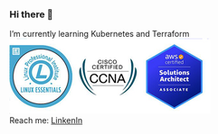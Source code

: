 ### Hi there 👋
I’m currently learning Kubernetes and Terraform<br>
![alt text](https://github.com/opti93/opti93/blob/main/certificate.jpg)<br>
Reach me: <a target="_blank" rel="noopener noreferrer" href="https://www.linkedin.com/in/vitalii-hovarkov-52a83a208">LinkenIn</a><br>

<!--
**opti93/opti93** is a ✨ _special_ ✨ repository because its `README.md` (this file) appears on your GitHub profile.

Here are some ideas to get you started:

- 🔭 I’m currently working on ...
- 🌱 I’m currently learning ...
- 👯 I’m looking to collaborate on ...
- 🤔 I’m looking for help with ...
- 💬 Ask me about ...
- 📫 How to reach me: ...
- 😄 Pronouns: ...
- ⚡ Fun fact: ...
-->

